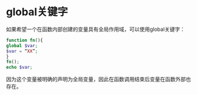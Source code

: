 # global关键字

如果希望一个在函数内部创建的变量具有全局作用域，可以使用global关键字：

```php
function fn(){
global $var;
$var = “XX”;
}
fn();
echo $var;
```
因为这个变量被明确的声明为全局变量，因此在函数调用结束后变量在函数外部也存在。